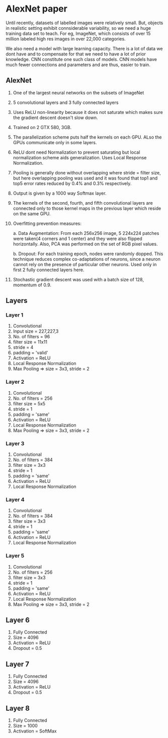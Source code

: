 # AlexNet paper

Until recently, datasets of labelled images were relatively small. But, objects in realistic setting exhibit connsiderable variability, so we need a huge training data set to teach.
For eg, ImageNet, which consists of over 15 million labeled high res images in over 22,000 categories.

We also need a model with large learning capacity. There is a lot of data we dont have and to compensate for that we need to have a lot of prior knowledge. CNN constitute one such class of models. CNN models have much fewer connections and parameters and are thus, easier to train.

## AlexNet
 
 1. One of the largest neural networks on the subsets of ImageNet
 2. 5 convolutional layers and 3 fully connected layers
 3. Uses ReLU non-linearity because it does not saturate which makes sure the gradient descent doesn't slow down.
 4. Trained on 2 GTX 580, 3GB.
 5. The parallelization scheme puts half the kernels on each GPU. ALso the GPUs communicate only in some layers.
 6. ReLU dont need Normalization to prevent saturating but local normalization scheme aids generalization. Uses Local Response Normalization.
 7. Pooling is generally done without overlapping where stride = filter size, but here overlapping pooling was used and it was found that top1 and top5 error rates reduced by 0.4% and 0.3% respectively.
 8. Output is given by a 1000 way Softmax layer.
 9. The kernels of the second, fourth, and fifth convolutional layers are connected only to those kernel maps in the previous layer which reside on the same GPU.
 10. Overfitting prevention measures:
     
     a. Data Augmentation: From each 256x256 image, 5 224x224 patches were taken(4 corners and 1 center) and they were also flipped horizontally. Also, PCA was performed on the set of RGB pixel values.
     
     b. Dropout: For each training epoch, nodes were randomly dopped. This technique reduces complex co-adaptations of neurons, since a neuron cannot rely on the presence of particular other neurons. Used only in first 2 fully connected layers here.
 11. Stochastic gradient descent was used with a batch size of 128, momentum of 0.9.


 ## Layers

 ### Layer 1
 1. Convolutional
 2. Input size = 227,227,3
 3. No. of filters = 96 
 4. filter size = 11x11 
 5. stride = 4 
 6. padding = 'valid'
 7. Activation = ReLU
 8. Local Response Normalization
 9. Max Pooling => size = 3x3, stride = 2

 ### Layer 2
 1. Convolutional
 2. No. of filters = 256 
 3. filter size = 5x5 
 4. stride = 1
 5. padding = 'same'
 6. Activation = ReLU
 7. Local Response Normalization
 8. Max Pooling => size = 3x3, stride = 2

 ### Layer 3
 1. Convolutional
 2. No. of filters = 384 
 3. filter size = 3x3 
 4. stride = 1
 5. padding = 'same'
 6. Activation = ReLU
 7. Local Response Normalization 

 ### Layer 4
 1. Convolutional
 2. No. of filters = 384 
 3. filter size = 3x3 
 4. stride = 1
 5. padding = 'same'
 6. Activation = ReLU
 7. Local Response Normalization

 ### Layer 5
 1. Convolutional
 2. No. of filters = 256 
 3. filter size = 3x3 
 4. stride = 1
 5. padding = 'same'
 6. Activation = ReLU
 7. Local Response Normalization 
 8. Max Pooling => size = 3x3, stride = 2

 ## Layer 6
 1. Fully Connected
 2. Size = 4096
 3. Activation = ReLU
 4. Dropout = 0.5

 ## Layer 7
 1. Fully Connected
 2. Size = 4096
 3. Activation = ReLU
 4. Dropout = 0.5 

 ## Layer 8
 1. Fully Connected
 2. Size = 1000
 3. Activation = SoftMax